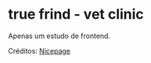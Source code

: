 # true frind - vet clinic

Apenas um estudo de frontend.

Créditos: [Nicepage](https://nicepage.com)
